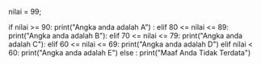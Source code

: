 nilai = 99;

if nilai >= 90:
    print("Angka anda adalah A") :
elif 80 <= nilai <= 89:
    print("Angka anda adalah B"):
elif 70 <= nilai <= 79:
    print("Angka anda adalah C"):
elif 60 <= nilai <= 69:
    print("Angka anda adalah D")
elif nilai < 60:
    print("Angka anda adalah E")
else :
    print("Maaf Anda Tidak Terdata")
